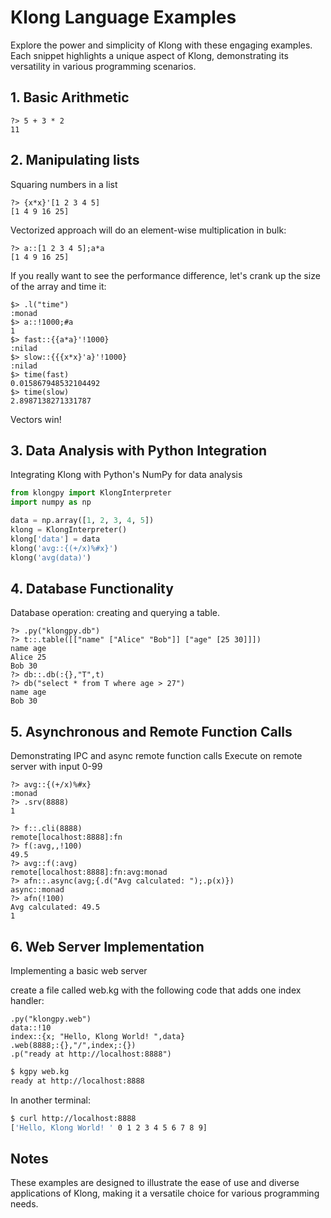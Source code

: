 # Klong Language Examples

Explore the power and simplicity of Klong with these engaging examples. Each snippet highlights a unique aspect of Klong, demonstrating its versatility in various programming scenarios.

## 1. Basic Arithmetic

```kgpy
?> 5 + 3 * 2
11
```

## 2. Manipulating lists

Squaring numbers in a list

```kgpy
?> {x*x}'[1 2 3 4 5]
[1 4 9 16 25]
```

Vectorized approach will do an element-wise multiplication in bulk:

```kgpy
?> a::[1 2 3 4 5];a*a
[1 4 9 16 25]
```

If you really want to see the performance difference, let's crank up the size of the array and time it:

```kgpy
$> .l("time")
:monad
$> a::!1000;#a
1
$> fast::{{a*a}'!1000}
:nilad
$> slow::{{{x*x}'a}'!1000}
:nilad
$> time(fast)
0.015867948532104492
$> time(slow)
2.8987138271331787
```

Vectors win!

## 3. Data Analysis with Python Integration

Integrating Klong with Python's NumPy for data analysis

```python
from klongpy import KlongInterpreter
import numpy as np

data = np.array([1, 2, 3, 4, 5])
klong = KlongInterpreter()
klong['data'] = data
klong('avg::{(+/x)%#x}')
klong('avg(data)')
```

## 4. Database Functionality

Database operation: creating and querying a table.

```kgpy
?> .py("klongpy.db")
?> t::.table([["name" ["Alice" "Bob"]] ["age" [25 30]]])
name age
Alice 25
Bob 30
?> db::.db(:{},"T",t)
?> db("select * from T where age > 27")
name age
Bob 30
```

## 5. Asynchronous and Remote Function Calls

Demonstrating IPC and async remote function calls
Execute on remote server with input 0-99

```kgpy
?> avg::{(+/x)%#x}
:monad
?> .srv(8888)
1
```

```kgpy
?> f::.cli(8888)
remote[localhost:8888]:fn
?> f(:avg,,!100)
49.5
?> avg::f(:avg)
remote[localhost:8888]:fn:avg:monad
?> afn::.async(avg;{.d("Avg calculated: ");.p(x)})
async::monad
?> afn(!100)
Avg calculated: 49.5
1
```

## 6. Web Server Implementation

Implementing a basic web server

create a file called web.kg with the following code that adds one index handler:

```text
.py("klongpy.web")
data::!10
index::{x; "Hello, Klong World! ",data}
.web(8888;:{},"/",index;:{})
.p("ready at http://localhost:8888")
```

```bash
$ kgpy web.kg
ready at http://localhost:8888
```

In another terminal:

```bash
$ curl http://localhost:8888
['Hello, Klong World! ' 0 1 2 3 4 5 6 7 8 9]
```

## Notes

These examples are designed to illustrate the ease of use and diverse applications of Klong, making it a versatile choice for various programming needs.
